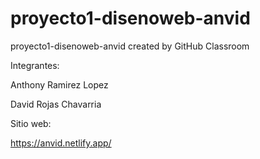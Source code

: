 # proyecto1-disenoweb-anvid
proyecto1-disenoweb-anvid created by GitHub Classroom

Integrantes:

Anthony Ramirez Lopez

David Rojas Chavarria

Sitio web:

https://anvid.netlify.app/

